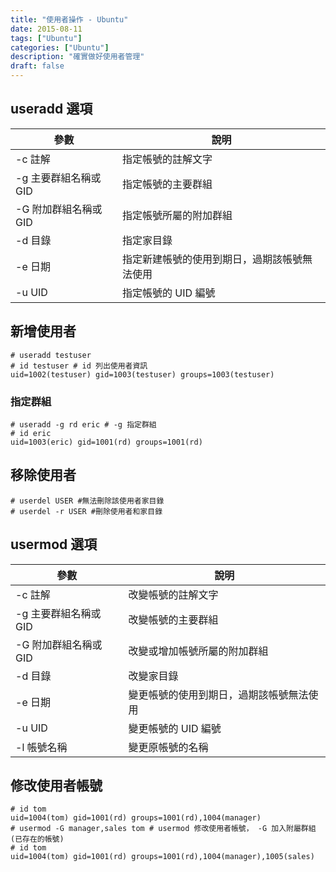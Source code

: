 ```yaml
---
title: "使用者操作 - Ubuntu"
date: 2015-08-11
tags: ["Ubuntu"]
categories: ["Ubuntu"]
description: "確實做好使用者管理"
draft: false
---
```

## useradd 選項

|參數 | 說明|
|--- | --- |
|-c 註解 | 指定帳號的註解文字|
|-g 主要群組名稱或 GID | 指定帳號的主要群組|
|-G 附加群組名稱或 GID | 指定帳號所屬的附加群組|
|-d 目錄 | 指定家目錄|
|-e 日期 | 指定新建帳號的使用到期日，過期該帳號無法使用|
|-u UID | 指定帳號的 UID 編號|

## 新增使用者

``` shell
# useradd testuser
# id testuser # id 列出使用者資訊
uid=1002(testuser) gid=1003(testuser) groups=1003(testuser)
```

### 指定群組

``` shell
# useradd -g rd eric # -g 指定群組
# id eric
uid=1003(eric) gid=1001(rd) groups=1001(rd)
```

## 移除使用者

``` shell
# userdel USER #無法刪除該使用者家目錄
# userdel -r USER #刪除使用者和家目錄
```

## usermod 選項

|參數 | 說明|
|--- | ---|
|-c 註解 | 改變帳號的註解文字|
|-g 主要群組名稱或 GID | 改變帳號的主要群組|
|-G 附加群組名稱或 GID | 改變或增加帳號所屬的附加群組|
|-d 目錄 | 改變家目錄|
|-e 日期 | 變更帳號的使用到期日，過期該帳號無法使用|
|-u UID | 變更帳號的 UID 編號|
|-l 帳號名稱 | 變更原帳號的名稱|

## 修改使用者帳號

``` shell
# id tom
uid=1004(tom) gid=1001(rd) groups=1001(rd),1004(manager)
# usermod -G manager,sales tom # usermod 修改使用者帳號， -G 加入附屬群組(已存在的帳號)
# id tom
uid=1004(tom) gid=1001(rd) groups=1001(rd),1004(manager),1005(sales)
```